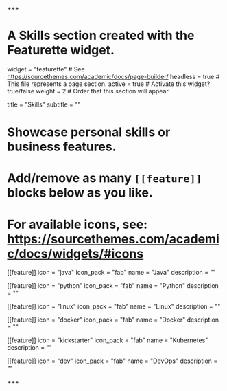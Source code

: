 +++
# A Skills section created with the Featurette widget.
widget = "featurette"  # See https://sourcethemes.com/academic/docs/page-builder/
headless = true  # This file represents a page section.
active = true  # Activate this widget? true/false
weight = 2 # Order that this section will appear.

title = "Skills"
subtitle = ""

# Showcase personal skills or business features.
# 
# Add/remove as many `[[feature]]` blocks below as you like.
# 
# For available icons, see: https://sourcethemes.com/academic/docs/widgets/#icons

[[feature]]
  icon = "java"
  icon_pack = "fab"
  name = "Java"
  description = ""
  
[[feature]]
  icon = "python"
  icon_pack = "fab"
  name = "Python"
  description = ""  
  
[[feature]]
  icon = "linux"
  icon_pack = "fab"
  name = "Linux"
  description = ""

[[feature]]
  icon = "docker"
  icon_pack = "fab"
  name = "Docker"
  description = ""

[[feature]]
  icon = "kickstarter"
  icon_pack = "fab"
  name = "Kubernetes"
  description = ""

[[feature]]
  icon = "dev"
  icon_pack = "fab"
  name = "DevOps"
  description = ""


+++
